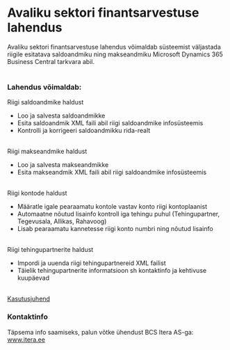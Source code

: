 # Avaliku sektori finantsarvestuse lahendus
Avaliku sektori finantsarvestuse lahendus võimaldab süsteemist väljastada riigile esitatava saldoandmiku ning makseandmiku Microsoft Dynamics 365 Business Central tarkvara abil.
<br><br>

### Lahendus võimaldab:
Riigi saldoandmike haldust
- Loo ja salvesta saldoandmikke
- Esita saldoandmik XML faili abil riigi saldoandmike infosüsteemis
- Kontrolli ja korrigeeri saldoandmikku rida-realt
<br><br>

Riigi makseandmike haldust
- Loo ja salvesta makseandmikke
- Esita makseandmik XML faili abil riigi saldoandmike infosüsteemis
<br><br>

Riigi kontode haldust
- Määratle igale pearaamatu kontole vastav konto riigi kontoplaanist
- Automaatne nõutud lisainfo kontroll iga tehingu puhul (Tehingupartner, Tegevusala, Allikas, Rahavoog)
- Lisab pearaamatu kannetesse riigi konto numbri ning nõutud lisainfo
<br><br>

Riigi tehingupartnerite haldust
- Impordi ja uuenda riigi tehingupartnereid XML failist
- Täielik tehingupartnerite informatsioon sh kontaktinfo ja kehtivuse kuupäevad
<br><br>

[Kasutusjuhend](help.md)

### Kontaktinfo
Täpsema info saamiseks, palun võtke ühendust BCS Itera AS-ga:
<a href="https://www.itera.ee/" target="_blank">www.itera.ee</a>
